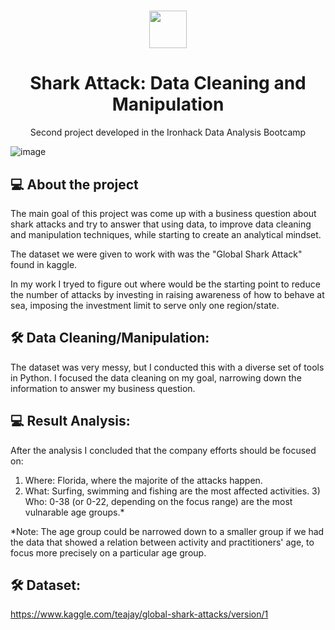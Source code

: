 <h1 align="center"><img src="https://bit.ly/2VnXWr2" width="60">

<h1 align="center">Shark Attack: Data Cleaning and Manipulation</h1>

<p align="center"> Second project developed in the Ironhack Data Analysis Bootcamp </h1>

![image](https://img.shields.io/badge/Python-14354C?style=for-the-badge&logo=python&logoColor=white)

##  💻 About the project</br>

The main goal of this project was come up with a business question about shark attacks and try to answer that using data, to improve data cleaning and manipulation techniques, while starting to create an analytical mindset.

The dataset we were given to work with was the "Global Shark Attack" found in kaggle.

In my work I tryed to figure out where would be the starting point to reduce the number of attacks by investing in raising awareness of how to behave at sea, imposing the investment limit to serve only one region/state.

## 🛠 Data Cleaning/Manipulation:

The dataset was very messy, but I conducted this with a diverse set of tools in Python. I focused the data cleaning on my goal, narrowing down the information to answer my business question.

##  💻 Result Analysis:

After the analysis I concluded that the company efforts should be focused on:

1) Where: Florida, where the majorite of the attacks happen. 
2) What: Surfing, swimming and fishing are the most affected activities. 3) Who: 0-38 (or 0-22, depending on the focus range) are the most vulnarable age groups.*

*Note: The age group could be narrowed down to a smaller group if we had the data that showed a relation between activity and practitioners' age, to focus more precisely on a particular age group.

## 🛠 Dataset:

https://www.kaggle.com/teajay/global-shark-attacks/version/1
